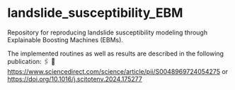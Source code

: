 # landslide_susceptibility_EBM
Repository for reproducing landslide susceptibility modeling through Explainable Boosting Machines (EBMs).

The implemented routines as well as results are described in the following publication:
🖇️ 📜 https://www.sciencedirect.com/science/article/pii/S0048969724054275 or https://doi.org/10.1016/j.scitotenv.2024.175277
